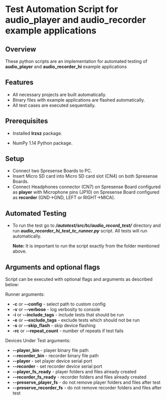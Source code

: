 # Test Automation Script for audio_player and audio_recorder example applications

## Overview

These python scripts are an implementation for automated testing of __audio_player__ and
__audio_recorder_hi__ example applications

## Features

- All necessary projects are built automatically.
- Binary files with example applications are flashed automatically.
- All test cases are executed sequentially.

## Prerequisites

- Installed __lrzsz__ package.

- NumPy 1.14 Python package.

## Setup

- Connect two Spresense Boards to PC.
- Insert Micro SD card into Micro SD card slot (CN4) on both Spresense Boards.
- Connect Headphones connector (CN7) on Spresense Board configured as __player__ with Microphone
pins (JP10) on Spresense Board configured as __recorder__ (GND->GND, LEFT or RIGHT->MICA).

## Automated Testing

- To run the test go to __*/autotest/src/tc/audio_record_test/*__ directory and run
  __*audio_recorder_hi_test_tc_runner.py*__ script. All tests will run automatically.

    __Note:__ It is important to run the script exactly from the folder mentioned above.

## Arguments and optional flags

Script can be executed with optional flags and arguments as described below:

Runner arguments:

- __-c__ or __--config__ - select path to custom config
- __-v__ or __--verbose__ - log verbosity to console
- __-i__ or __--include_tags__ - include tests that should be run
- __-e__ or __--exclude_tags__ - exclude tests which should not be run
- __-s__ or __--skip_flash__ - skip device flashing
- __-rc__ or __--repeat_count__ - number of repeats if test fails

Devices Under Test arguments:

- __--player_bin__ - player binary file path
- __--recorder_bin__ - recorder binary file path
- __--player__ - set player device serial port
- __--recorder__ - set recorder device serial port
- __--player_fs_ready__ - player folders and files already created
- __--recorder_fs_ready__ - recorder folders and files already created
- __--preserve_player_fs__ - do not remove player folders and files after test
- __--preserve_recorder_fs__ - do not remove recorder folders and files after test
